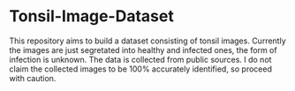 # Tonsil-Image-Dataset

This repository aims to build a dataset consisting of tonsil images. Currently the images are just segretated into healthy and infected ones, the form of infection is unknown. The data is collected from public sources. I do not claim the collected images to be 100% accurately identified, so proceed with caution.
